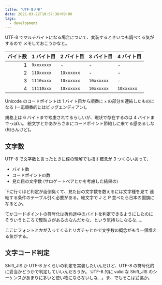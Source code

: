 ```yaml
---
title: "UTF-8メモ"
date: 2021-03-22T18:57:38+09:00
tags:
  - development
---
```


UTF-8 でマルチバイトになる場合について、実装するときいつも調べてる気がするので
メモしておこうかなと。

バイト数 | 1 バイト目  | 2 バイト目   | 3 バイト目  | 4 バイト目
------:|------------|------------|------------|-----------
1      | `0xxxxxxx` | -          | -          | -
2      | `110xxxxx` | `10xxxxxx` | -          | -
3      | `1110xxxx` | `10xxxxxx` | `10xxxxxx` | -
4      | `11110xxx` | `10xxxxxx` | `10xxxxxx` | `10xxxxxx`

Unicode のコードポイントは 1 バイト目から順番に `x` の部分を連結したものになる
(一応順番的にはビッグエンディアン)。

規格上は 6 バイトまで考慮されてるらしいが、現状で存在するのは 4 バイトまでっぽい。
絵文字とかあからさまにコードポイント節約しに来てる感あるしな (知らんけど)。

## 文字数

UTF-8 で文字数と言ったときに僕の理解でも指す概念が 3 つくらいあって、

- バイト数
- コードポイントの数
- 見た目の文字数 (サロゲートペアとかを考慮した結果の)

下に行くほど判定が面倒臭くて、見た目の文字数を数えるには文字種を見て
連結する条件のテーブル引く必要がある。絵文字で J と P 並べたら日本の国旗になるとか。

てかコードポイントの符号化は折角途中のバイトを判定できるようにしたのに
そういうところで曖昧さがあるのなんだかな、という気持ちになるな…。

ここにフォントとかが入ってくるとリガチャとかで文字数の概念がもう一個増える気がする。

## 文字コード判定

Shift\_JIS か UTF-8 かくらいの判定を実装したいんだけど、UTF-8 の符号化的に妥当かどうかで判定していいんだろうか。
UTF-8 的に valid な Shift_JIS のシーケンスがあまりに多いと使い物にならないしな…。ま、でもそこは妥協か。
